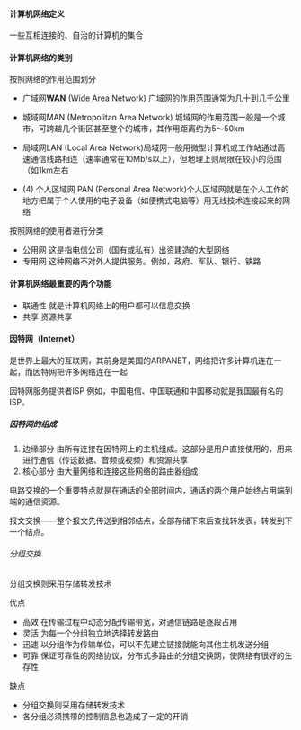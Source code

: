 #### 计算机网络定义

一些互相连接的、自治的计算机的集合

#### 计算机网络的类别

按照网络的作用范围划分

- 广域网**WAN** (Wide Area Network) 广域网的作用范围通常为几十到几千公里

- 城域网MAN (Metropolitan Area Network) 城域网的作用范围一般是一个城市，可跨越几个街区甚至整个的城市，其作用距离约为5～50km

- 局域网LAN (Local Area Network)局域网一般用微型计算机或工作站通过高速通信线路相连（速率通常在10Mb/s以上），但地理上则局限在较小的范围（如1km左右
- (4) 个人区域网 PAN (Personal Area Network)个人区域网就是在个人工作的地方把属于个人使用的电子设备（如便携式电脑等）用无线技术连接起来的网络

按照网络的使用者进行分类

- 公用网 这是指电信公司（国有或私有）出资建造的大型网络
- 专用网 这种网络不对外人提供服务。例如，政府、军队、银行、铁路

#### 计算机网络最重要的两个功能

- 联通性 就是计算机网络上的用户都可以信息交换
- 共享  资源共享



#### 因特网（Internet）

是世界上最大的互联网，其前身是美国的ARPANET，网络把许多计算机连在一起，而因特网把许多网络连在一起

因特网服务提供者ISP  例如，中国电信、中国联通和中国移动就是我国最有名的ISP。

##### 因特网的组成

1. 边缘部分 由所有连接在因特网上的主机组成。这部分是用户直接使用的，用来进行通信（传送数据、音频或视频）和资源共享
2. 核心部分 由大量网络和连接这些网络的路由器组成



电路交换的一个重要特点就是在通话的全部时间内，通话的两个用户始终占用端到端的通信资源。

报文交换——整个报文先传送到相邻结点，全部存储下来后查找转发表，转发到下一个结点。

###### 分组交换

分组交换则采用存储转发技术

优点

- 高效 在传输过程中动态分配传输带宽，对通信链路是逐段占用
- 灵活 为每一个分组独立地选择转发路由
- 迅速 以分组作为传输单位，可以不先建立链接就能向其他主机发送分组
- 可靠 保证可靠性的网络协议，分布式多路由的分组交换网，使网络有很好的生存性

缺点

- 分组交换则采用存储转发技术
- 各分组必须携带的控制信息也造成了一定的开销